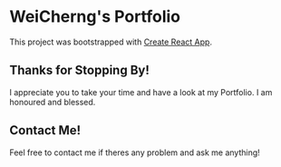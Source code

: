 # WeiCherng's Portfolio

This project was bootstrapped with [Create React App](https://github.com/facebook/create-react-app).


## Thanks for Stopping By!

I appreciate you to take your time and have a look at my Portfolio.
I am honoured and blessed.

## Contact Me!
Feel free to contact me if theres any problem and ask me anything!